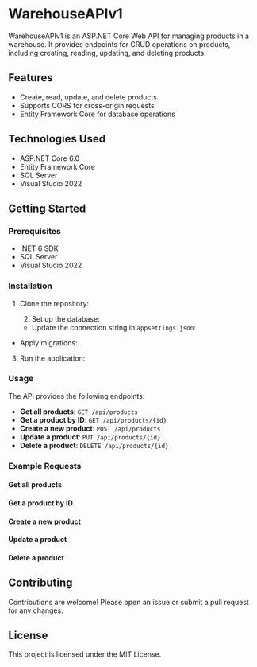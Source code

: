 # WarehouseAPIv1

WarehouseAPIv1 is an ASP.NET Core Web API for managing products in a warehouse. It provides endpoints for CRUD operations on products, including creating, reading, updating, and deleting products.

## Features

- Create, read, update, and delete products
- Supports CORS for cross-origin requests
- Entity Framework Core for database operations

## Technologies Used

- ASP.NET Core 6.0
- Entity Framework Core
- SQL Server
- Visual Studio 2022

## Getting Started

### Prerequisites

- .NET 6 SDK
- SQL Server
- Visual Studio 2022

### Installation

1. Clone the repository:

   2. Set up the database:

   - Update the connection string in `appsettings.json`:
- Apply migrations:
3. Run the application:
### Usage

The API provides the following endpoints:

- **Get all products**: `GET /api/products`
- **Get a product by ID**: `GET /api/products/{id}`
- **Create a new product**: `POST /api/products`
- **Update a product**: `PUT /api/products/{id}`
- **Delete a product**: `DELETE /api/products/{id}`

### Example Requests

#### Get all products
#### Get a product by ID
#### Create a new product
#### Update a product
#### Delete a product
## Contributing

Contributions are welcome! Please open an issue or submit a pull request for any changes.

## License

This project is licensed under the MIT License. 